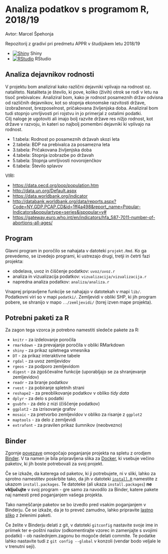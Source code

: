 # Analiza podatkov s programom R, 2018/19

Avtor: Marcel Špehonja

Repozitorij z gradivi pri predmetu APPR v študijskem letu 2018/19

* [![Shiny](http://mybinder.org/badge.svg)](http://beta.mybinder.org/v2/gh/1marcelspehonja/APPR-2018-19/master?urlpath=shiny/APPR-2018-19/projekt.Rmd) Shiny
* [![RStudio](http://mybinder.org/badge.svg)](http://beta.mybinder.org/v2/gh/1marcelspehonja/APPR-2018-19/master?urlpath=rstudio) RStudio

## Analiza dejavnikov rodnosti

V projektu bom analiziral kako različni dejavniki vplivajo na rodnost oz. nataliteto. Nataliteta je število, ki pove, koliko (živih) otrok se rodi v letu na tisoč prebivalcev.  Analiziral bom, kako je rodnost posameznih držav odvisna od različnih dejavnikov, kot so stopnja ekonomske razvitosti države, izobraženost, brezposelnost, pričakovana življenjska doba. Analiziral bom tudi stopnjo umrljivosti pri rojstvu in jo primerjal z ostalimi podatki.  
Cilj naloge je ugotoviti ali imajo bolj razvite države res nižjo rodnost, kot države v razvoju, in kateri so najbolj pomembni dejavniki ki vplivajo na rodnost.

* 1.tabela: Rodnost po posameznih državah skozi leta
* 2.tabela: BDP na prebivalca za posamezna leta
* 3.tabela: Pričakovana življenjska doba
* 4.tabela: Stopnja izobrazbe po državah
* 5.tabela: Stopnja umrljivosti novorojenčkov
* 6.tabela: Število splavov

VIRI:
* https://data.oecd.org/pop/population.htm
* http://data.un.org/Default.aspx 
* https://data.worldbank.org/indicator 
* http://databank.worldbank.org/data/reports.aspx?Code=NY.GDP.PCAP.CD&id=1ff4a498&report_name=Popular-Indicators&populartype=series&ispopular=y#
* https://gateway.euro.who.int/en/indicators/hfa_587-7011-number-of-abortions-all-ages/

## Program

Glavni program in poročilo se nahajata v datoteki `projekt.Rmd`.
Ko ga prevedemo, se izvedejo programi, ki ustrezajo drugi, tretji in četrti fazi projekta:

* obdelava, uvoz in čiščenje podatkov: `uvoz/uvoz.r`
* analiza in vizualizacija podatkov: `vizualizacija/vizualizacija.r`
* napredna analiza podatkov: `analiza/analiza.r`

Vnaprej pripravljene funkcije se nahajajo v datotekah v mapi `lib/`.
Podatkovni viri so v mapi `podatki/`.
Zemljevidi v obliki SHP, ki jih program pobere,
se shranijo v mapo `../zemljevidi/` (torej izven mape projekta).

## Potrebni paketi za R

Za zagon tega vzorca je potrebno namestiti sledeče pakete za R:

* `knitr` - za izdelovanje poročila
* `rmarkdown` - za prevajanje poročila v obliki RMarkdown
* `shiny` - za prikaz spletnega vmesnika
* `DT` - za prikaz interaktivne tabele
* `rgdal` - za uvoz zemljevidov
* `rgeos` - za podporo zemljevidom
* `digest` - za zgoščevalne funkcije (uporabljajo se za shranjevanje zemljevidov)
* `readr` - za branje podatkov
* `rvest` - za pobiranje spletnih strani
* `reshape2` - za preoblikovanje podatkov v obliko *tidy data*
* `dplyr` - za delo s podatki
* `gsubfn` - za delo z nizi (čiščenje podatkov)
* `ggplot2` - za izrisovanje grafov
* `mosaic` - za pretvorbo zemljevidov v obliko za risanje z `ggplot2`
* `maptools` - za delo z zemljevidi
* `extrafont` - za pravilen prikaz šumnikov (neobvezno)

## Binder

Zgornje [povezave](#analiza-podatkov-s-programom-r-201819)
omogočajo poganjanje projekta na spletu z orodjem [Binder](https://mybinder.org/).
V ta namen je bila pripravljena slika za [Docker](https://www.docker.com/),
ki vsebuje večino paketov, ki jih boste potrebovali za svoj projekt.

Če se izkaže, da katerega od paketov, ki ji potrebujete, ni v sliki,
lahko za sprotno namestitev poskrbite tako,
da jih v datoteki [`install.R`](install.R) namestite z ukazom `install.packages`.
Te datoteke (ali ukaza `install.packages`) **ne vključujte** v svoj program -
gre samo za navodilo za Binder, katere pakete naj namesti pred poganjanjem vašega projekta.

Tako nameščanje paketov se bo izvedlo pred vsakim poganjanjem v Binderju.
Če se izkaže, da je to preveč zamudno,
lahko pripravite [lastno sliko](https://github.com/jaanos/APPR-docker) z želenimi paketi.

Če želite v Binderju delati z git,
v datoteki `gitconfig` nastavite svoje ime in priimek ter e-poštni naslov
(odkomentirajte vzorec in zamenjajte s svojimi podatki) -
ob naslednjem.zagonu bo mogoče delati commite.
Te podatke lahko nastavite tudi z `git config --global` v konzoli
(vendar bodo veljale le v trenutni seji).
